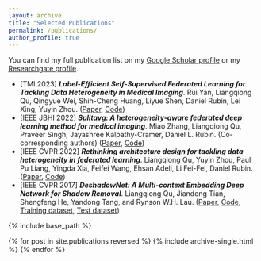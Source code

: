 ```yaml
---
layout: archive
title: "Selected Publications"
permalink: /publications/
author_profile: true
---
```


You can find my full publication list on my [Google Scholar profile](https://scholar.google.com/citations?user=ruKpgzwAAAAJ&hl=zh-CN) or my [Researchgate profile](https://www.researchgate.net/profile/Liangqiong-Qu-2).

- [TMI 2023] ***Label-Efficient Self-Supervised Federated Learning for Tackling Data Heterogeneity in Medical Imaging***. Rui Yan, Liangqiong Qu, Qingyue Wei, Shih-Cheng Huang, Liyue Shen, Daniel Rubin, Lei Xing, Yuyin Zhou. ([Paper](https://ieeexplore-ieee-org.eproxy.lib.hku.hk/stamp/stamp.jsp?tp=&arnumber=10004993&tag=1), [Code](https://github.com/rui-yan/SSL-FL))
- [IEEE JBHI 2022] ***Splitavg: A heterogeneity-aware federated deep learning method for medical imaging***. Miao Zhang, Liangqiong Qu, Praveer Singh, Jayashree Kalpathy-Cramer, Daniel L. Rubin. (Co-corresponding authors) ([Paper](https://ieeexplore.ieee.org/abstract/document/9806163), [Code](https://github.com/zm17943/SplitAVG))
- [IEEE CVPR 2022] ***Rethinking architecture design for tackling data heterogeneity in federated learning***. Liangqiong Qu, Yuyin Zhou, Paul Pu Liang, Yingda Xia, Feifei Wang, Ehsan Adeli, Li Fei-Fei, Daniel Rubin. ([Paper](https://openaccess.thecvf.com/content/CVPR2022/papers/Qu_Rethinking_Architecture_Design_for_Tackling_Data_Heterogeneity_in_Federated_Learning_CVPR_2022_paper.pdf), [Code](https://github.com/Liangqiong/ViT-FL-main))
- [IEEE CVPR 2017] ***DeshadowNet: A Multi-context Embedding Deep Network for Shadow Removal***. Liangqiong Qu, Jiandong Tian, Shengfeng He, Yandong Tang, and Rynson W.H. Lau. ([Paper](https://openaccess.thecvf.com/content_cvpr_2017/papers/Qu_DeshadowNet_A_Multi-Context_CVPR_2017_paper.pdf), [Code](https://pan.baidu.com/s/1cKRVJMbemvTOlJgZqk2Nyw), [Training dataset](https://drive.google.com/file/d/1W8vBRJYDG9imMgr9I2XaA13tlFIEHOjS/view), [Test dataset](https://drive.google.com/file/d/1GTi4BmQ0SJ7diDMmf-b7x2VismmXtfTo/view))


{% include base_path %}

{% for post in site.publications reversed %}
  {% include archive-single.html %}
{% endfor %}
